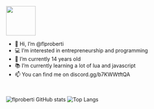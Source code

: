<img src="https://discord.c99.nl/widget/theme-3/785185776278700072.png" style="width: 5rem;">

<br/>

- 👋 Hi, I’m @flproberti
- 💻 I’m interested in entrepreneurship and programming
- 📅 I’m currently 14 years old
- 📚 I’m currently learning a lot of lua and javascript 
- 📫 You can find me on discord.gg/b7KWWtftQA

<br/>

![flproberti GitHub stats](https://github-readme-stats.vercel.app/api?username=flproberti&show_icons=true&theme=algolia) 
![Top Langs](https://github-readme-stats.vercel.app/api/top-langs/?username=flproberti&langs_count=8&theme=algolia)
